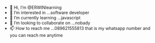 - 👋 Hi, I’m @ERWINlearning
- 👀 I’m interested in ...software developer
- 🌱 I’m currently learning ...javascript
- 💞️ I’m looking to collaborate on ...nobady
- 📫 How to reach me ...089621555813 that is my whatsapp number and you can reach me anytime

<!---
ERWINlearning/ERWINlearning is a ✨ special ✨ repository because its `README.md` (this file) appears on your GitHub profile.
You can click the Preview link to take a look at your changmes.
--->
